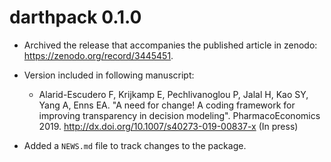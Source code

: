 # darthpack 0.1.0

* Archived the release that accompanies the published article in zenodo: https://zenodo.org/record/3445451.

* Version included in following manuscript:
    - Alarid-Escudero F, Krijkamp E, Pechlivanoglou P, Jalal H, Kao SY, Yang A, Enns EA. "A need for change! A coding framework for improving transparency in decision modeling". PharmacoEconomics 2019. http://dx.doi.org/10.1007/s40273-019-00837-x (In press)
    
* Added a `NEWS.md` file to track changes to the package.
